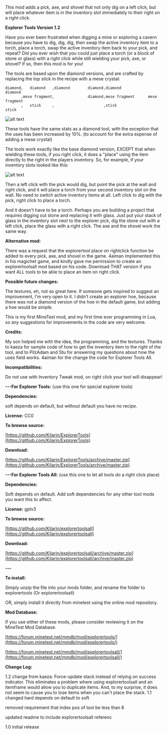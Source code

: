This mod adds a pick, axe, and shovel that not only dig on a left click, but will place whatever item is in the inventory slot immediately to their right on a right click.

**Explorer Tools Version 1.2**

Have you ever been frustrated when digging a mine or exploring a cavern because you have to dig, dig, dig, then swap the active inventory item to a torch, place a torch, swap the active inventory item back to your pick, and repeat?  Did you ever wish that you could just place a torch (or a block of stone or glass) with a right click while still wielding your pick, axe, or shovel?  If so, then this mod is for you!

The tools are based upon the diamond versions, and are crafted by replacing the top stick in the recipe with a mese crystal:<p>
```
diamond,   diamond   ,diamond        diamond,diamond              diamond
       ,mese fragment,               diamond,mese fragment      mese fragment
       ,   stick     ,                      ,stick                 stick
```
![alt text](http://i57.tinypic.com/2maaog.png "image")

These tools have the same stats as a diamond tool, with the exception that the uses has been increased by 10%.  (to account for the extra expense of adding a mese crystal)<p>
The tools work exactly like the base diamond version, EXCEPT that when wielding these tools, if you right click, it does a "place" using the item directly to the right in the players inventory.  So, for example, if your inventory slots looked like this:

![alt text](http://i60.tinypic.com/11huw7k.png "image")

Then a left click with the pick would dig, but point the pick at the wall and right click, and it will place a torch from your second inventory slot on the wall.  No need to switch active inventory items at all.  Left click to dig with the pick, right click to place a torch.

And it doesn't have to be a torch.  Perhaps you are building a project that requires digging out stone and replacing it with glass.  Just put your stack of glass in the inventory slot next to the explorer pick, dig the stone out with a left click, place the glass with a right click.  The axe and the shovel work the same way.

**Alternative mod:**<p>
There was a request that the explorertool place on rightclick function be added to every pick, axe, and shovel in the game.  4aiman implemented this in his magichet game, and kindly gave me permission to create an explorertoolsall mod based on his code.  Download THAT version if you want ALL tools to be able to place an item on right click.

**Possible future changes:**<p>
The textures, eh, not so great here.  If someone gets inspired to suggest an improvement, I'm very open to it.  I didn't create an explorer hoe, because there was not a diamond version of the hoe in the default game, but adding a hoe would be simple.<p>
This is my first MineTest mod, and my first time ever programming in Lua, so any suggestions for improvements in the code are very welcome.

**Credits:**<p>
My son helped me with the idea, the programming, and the textures.  Thanks to kaeza for sample code of how to get the inventory item to the right of the tool, and to PilzAdam and Stu for answering my questions about how the uses field works.  4aiman for the change the code for Explorer Tools All.

**Incompatibilities:**<p>
Do not use with Inventory Tweak mod, on right click your tool will disappear!

**---For Explorer Tools:** (use this one for special explorer tools)<p>
**Dependencies:**<p>
soft depends on default, but without default you have no recipe.

**License:** CC0

**To browse source:**<p>
[https://github.com/Kilarin/ExplorerTools](https://github.com/Kilarin/ExplorerTools)

**Download:**<p>
[https://github.com/Kilarin/ExplorerTools/archive/master.zip](https://github.com/Kilarin/ExplorerTools/archive/master.zip)

**---For Explorer Tools All:** (use this one to let all tools do a right click place)<p>
**Dependencies:**<p>
Soft depends on default.  Add soft dependencies for any other tool mods you want this to affect.

**License:** gplv3

**To browse source:**<p>
[https://github.com/Kilarin/explorertoolsall](https://github.com/Kilarin/explorertoolsall)

**Download:**<p>
[https://github.com/Kilarin/explorertoolsall/archive/master.zip](https://github.com/Kilarin/explorertoolsall/archive/master.zip)

**---**

**To install:**<p>
Simply unzip the file into your mods folder, and rename the folder to explorertools (Or explorertoolsall)<p>
OR, simply install it directly from minetest using the online mod repository.

**Mod Database:**<p>
If you use either of these mods, please consider reviewing it on the MineTest Mod Database.<p>
[https://forum.minetest.net/mmdb/mod/explorertools/](https://forum.minetest.net/mmdb/mod/explorertools/)<p>
[https://forum.minetest.net/mmdb/mod/explorertoolsall/](https://forum.minetest.net/mmdb/mod/explorertoolsall/)

**Change Log:**<p>
1.2 change from kaeza: Force-update stack instead of relying on success indicator.
    This eliminates a problem where using explorertoolsall and an itemframe would
    allow you to duplicate items.  And, to my surprise, it does not seem to cause
    you to lose items when you can't place the stack.
1.1 changed hard depends on default to soft<p>
    removed requirement that index pos of tool be less than 8<p>
    updated readme to include explorertoolsall referenc<p>
1.0 initial release
